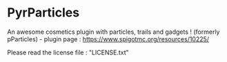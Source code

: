 # PyrParticles
An awesome cosmetics plugin with particles, trails and gadgets ! (formerly pParticles) - plugin page : https://www.spigotmc.org/resources/10225/

Please read the license file : "LICENSE.txt"
